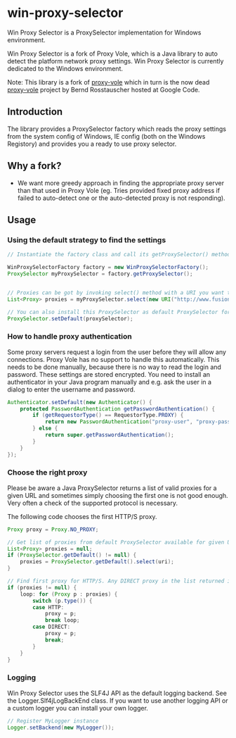 # win-proxy-selector
Win Proxy Selector is a ProxySelector implementation for Windows environment.

Win Proxy Selector is a fork of Proxy Vole, which is a Java library to auto detect the platform network proxy settings.
Win Proxy Selector is currently dedicated to the Windows environment.

Note: This library is a fork of [proxy-vole](https://github.com/MarkusBernhardt/proxy-vole/) which in turn is the now dead [proxy-vole](https://code.google.com/p/proxy-vole/) project by Bernd Rosstauscher hosted at Google Code.

## Introduction
The library provides a ProxySelector factory which reads the proxy settings from the system config of Windows, IE config (both on the Windows Registory) and provides you a ready to use proxy selector.

## Why a fork?
* We want more greedy approach in finding the appropriate proxy server than that used in Proxy Vole (eg. Tries provided fixed proxy address if failed to auto-detect one or the auto-detected proxy is not responding).

## Usage

### Using the default strategy to find the settings
```Java
// Instantiate the factory class and call its getProxySelector() method to obtain a proxy selector.

WinProxySelectorFactory factory = new WinProxySelectorFactory();
ProxySelector myProxySelector = factory.getProxySelector();


// Proxies can be got by invoking select() method with a URI you want to connect to.
List<Proxy> proxies = myProxySelector.select(new URI("http://www.fusions.co.jp"));

// You can also install this ProxySelector as default ProxySelector for all connections.
ProxySelector.setDefault(proxySelector);
```

### How to handle proxy authentication
Some proxy servers request a login from the user before they will allow any connections. Proxy Vole 
has no support to handle this automatically. This needs to be done manually, because there is no way to read 
the login and password. These settings are stored encrypted. You need to install an authenticator in your Java
program manually and e.g. ask the user in a dialog to enter the username and password.
```Java
Authenticator.setDefault(new Authenticator() {
    protected PasswordAuthentication getPasswordAuthentication() {
        if (getRequestorType() == RequestorType.PROXY) {
            return new PasswordAuthentication("proxy-user", "proxy-password".toCharArray());
        } else { 
            return super.getPasswordAuthentication();
        }
    }               
});
```

### Choose the right proxy
Please be aware a Java ProxySelector returns a list of valid proxies for a given URL and sometimes simply 
choosing the first one is not good enough. Very often a check of the supported protocol is necessary.

The following code chooses the first HTTP/S proxy.
```Java
Proxy proxy = Proxy.NO_PROXY;

// Get list of proxies from default ProxySelector available for given URL
List<Proxy> proxies = null;
if (ProxySelector.getDefault() != null) {
    proxies = ProxySelector.getDefault().select(uri);
}

// Find first proxy for HTTP/S. Any DIRECT proxy in the list returned is only second choice
if (proxies != null) {
    loop: for (Proxy p : proxies) {
        switch (p.type()) {
        case HTTP:
            proxy = p;
            break loop;
        case DIRECT:
            proxy = p;
            break;
        }
    }
}
```

### Logging
Win Proxy Selector uses the SLF4J API as the default logging backend. See the Logger.Slf4jLogBackEnd class.
If you want to use another logging API or a custom logger you can install your own logger.
```Java
// Register MyLogger instance 
Logger.setBackend(new MyLogger());
```


